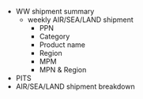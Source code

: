 - WW shipment summary
	- weekly AIR/SEA/LAND shipment
		- PPN
		- Category
		- Product name
		- Region
		- MPM 
		- MPN & Region
- PITS
- AIR/SEA/LAND shipment breakdown